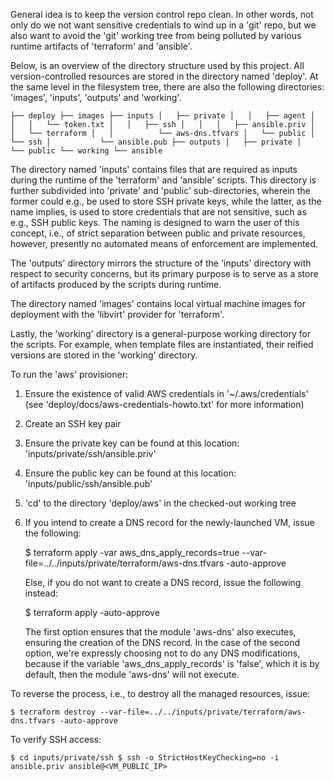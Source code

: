 General idea is to keep the version control repo clean. In other words, not only do we not
want sensitive credentials to wind up in a 'git' repo, but we also want to avoid the 'git'
working tree from being polluted by various runtime artifacts of 'terraform' and 'ansible'.

Below, is an overview of the directory structure used by this project. All version-controlled
resources are stored in the directory named 'deploy'. At the same level in the filesystem
tree, there are also the following directories: 'images', 'inputs', 'outputs' and 'working'.

`
├── deploy
├── images
├── inputs
│   ├── private
│   │   ├── agent
│   │   │   └── token.txt
│   │   ├── ssh
│   │   │   ├── ansible.priv
│   │   └── terraform
│   │          └── aws-dns.tfvars
│   └── public
│       └── ssh
│           └── ansible.pub
├── outputs
│   ├── private
│   └── public
└── working
    └── ansible
`

The directory named 'inputs' contains files that are required as inputs during the runtime of the
'terraform' and 'ansible' scripts. This directory is further subdivided into 'private' and 'public'
sub-directories, wherein the former could e.g., be used to store SSH private keys, while the latter,
as the name implies, is used to store credentials that are not sensitive, such as e.g., SSH public
keys. The naming is designed to warn the user of this concept, i.e., of strict separation between
public and private resources, however, presently no automated means of enforcement are implemented.

The 'outputs' directory mirrors the structure of the 'inputs' directory with respect to security
concerns, but its primary purpose is to serve as a store of artifacts produced by the scripts
during runtime.

The directory named 'images' contains local virtual machine images for deployment with the 'libvirt'
provider for 'terraform'.

Lastly, the 'working' directory is a general-purpose working directory for the scripts. For example,
when template files are instantiated, their reified versions are stored in the 'working' directory.

To run the 'aws' provisioner:

1) Ensure the existence of valid AWS credentials in '~/.aws/credentials'
   (see 'deploy/docs/aws-credentials-howto.txt' for more information)

2) Create an SSH key pair
3) Ensure the private key can be found at this location: 'inputs/private/ssh/ansible.priv'
4) Ensure the public key can be found at this location: 'inputs/public/ssh/ansible.pub'

5) 'cd' to the directory 'deploy/aws' in the checked-out working tree

6) If you intend to create a DNS record for the newly-launched VM, issue the following:

   $ terraform apply -var aws_dns_apply_records=true --var-file=../../inputs/private/terraform/aws-dns.tfvars -auto-approve

   Else, if you do not want to create a DNS record, issue the following instead:
   
   $ terraform apply -auto-approve

   The first option ensures that the module 'aws-dns' also executes, ensuring the creation
   of the DNS record. In the case of the second option, we're expressly choosing not to do
   any DNS modifications, because if the variable 'aws_dns_apply_records' is 'false', which
   it is by default, then the module 'aws-dns' will not execute.
   

To reverse the process, i.e., to destroy all the managed resources, issue:

`
$ terraform destroy --var-file=../../inputs/private/terraform/aws-dns.tfvars -auto-approve
`

To verify SSH access:

`
$ cd inputs/private/ssh
$ ssh -o StrictHostKeyChecking=no -i ansible.priv ansible@<VM_PUBLIC_IP>
`








